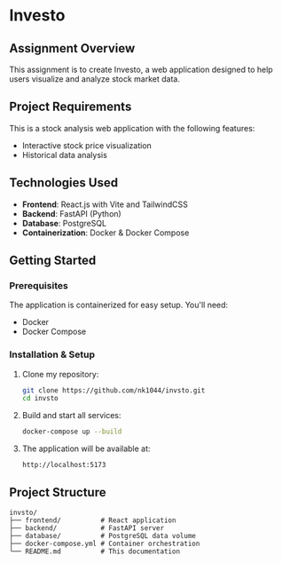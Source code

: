 # Investo

## Assignment Overview

This assignment is to create Investo, a web application designed to help users visualize and analyze stock market data. 

## Project Requirements

This is a stock analysis web application with the following features:
- Interactive stock price visualization
- Historical data analysis

## Technologies Used

- **Frontend**: React.js with Vite and TailwindCSS
- **Backend**: FastAPI (Python)
- **Database**: PostgreSQL
- **Containerization**: Docker & Docker Compose

## Getting Started

### Prerequisites

The application is containerized for easy setup. You'll need:
- Docker
- Docker Compose

### Installation & Setup

1. Clone my repository:
   ```sh
   git clone https://github.com/nk1044/invsto.git
   cd invsto
   ```

2. Build and start all services:
   ```sh
   docker-compose up --build
   ```

3. The application will be available at:
   ```
   http://localhost:5173
   ```

## Project Structure

```
invsto/
├── frontend/          # React application
├── backend/           # FastAPI server
├── database/          # PostgreSQL data volume
├── docker-compose.yml # Container orchestration
└── README.md          # This documentation
```